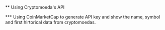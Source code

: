 ** Using Cryptomoeda's API

*** Using CoinMarketCap to generate API key and show the name, symbol and first hirtorical data from cryptomoedas.